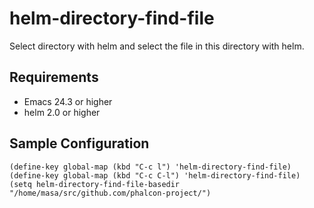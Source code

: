 # helm-directory-find-file

Select directory with helm and select the file in this directory with helm.

## Requirements

- Emacs 24.3 or higher
- helm 2.0 or higher

## Sample Configuration

	(define-key global-map (kbd "C-c l") 'helm-directory-find-file)
	(define-key global-map (kbd "C-c C-l") 'helm-directory-find-file)
	(setq helm-directory-find-file-basedir "/home/masa/src/github.com/phalcon-project/")

